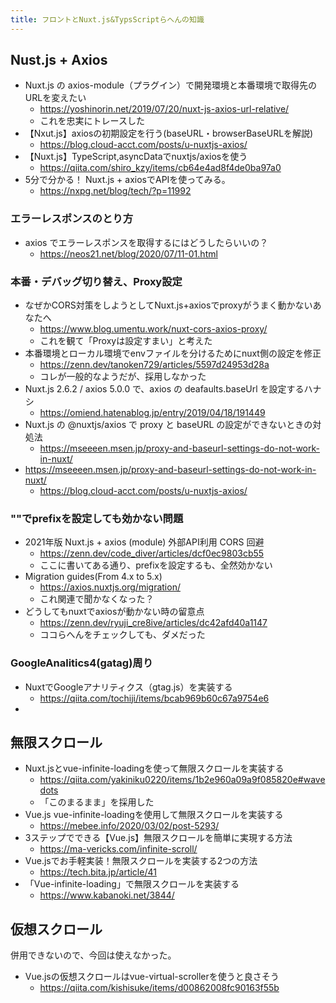 ```yaml
---
title: フロントとNuxt.js&TypsScriptらへんの知識
---
```


## Nust.js + Axios

- Nuxt.js の axios-module（プラグイン）で開発環境と本番環境で取得先のURLを変えたい
  - https://yoshinorin.net/2019/07/20/nuxt-js-axios-url-relative/
  - これを忠実にトレースした
- 【Nxut.js】axiosの初期設定を行う(baseURL・browserBaseURLを解説)
  - https://blog.cloud-acct.com/posts/u-nuxtjs-axios/
- 【Nuxt.js】TypeScript,asyncDataでnuxtjs/axiosを使う
  - https://qiita.com/shiro_kzy/items/cb64e4ad8f4de0ba97a0
- 5分で分かる！ Nuxt.js + axiosでAPIを使ってみる。
  - https://nxpg.net/blog/tech/?p=11992

### エラーレスポンスのとり方

- axios でエラーレスポンスを取得するにはどうしたらいいの？
  - https://neos21.net/blog/2020/07/11-01.html

### 本番・デバッグ切り替え、Proxy設定

- なぜかCORS対策をしようとしてNuxt.js+axiosでproxyがうまく動かないあなたへ
  - https://www.blog.umentu.work/nuxt-cors-axios-proxy/
  - これを観て「Proxyは設定すまい」と考えた
- 本番環境とローカル環境でenvファイルを分けるためにnuxt側の設定を修正
  - https://zenn.dev/tanoken729/articles/5597d24953d28a
  - コレが一般的なようだが、採用しなかった
- Nuxt.js 2.6.2 / axios 5.0.0 で、axios の deafaults.baseUrl を設定するハナシ
  - https://omiend.hatenablog.jp/entry/2019/04/18/191449
- Nuxt.js の @nuxtjs/axios で proxy と baseURL の設定ができないときの対処法
  - https://mseeeen.msen.jp/proxy-and-baseurl-settings-do-not-work-in-nuxt/
- https://mseeeen.msen.jp/proxy-and-baseurl-settings-do-not-work-in-nuxt/
  - https://blog.cloud-acct.com/posts/u-nuxtjs-axios/

### ""でprefixを設定しても効かない問題

- 2021年版 Nuxt.js + axios (module) 外部API利用 CORS 回避
  - https://zenn.dev/code_diver/articles/dcf0ec9803cb55
  - ここに書いてある通り、prefixを設定するも、全然効かない
- Migration guides(From 4.x to 5.x)
  - https://axios.nuxtjs.org/migration/
  - これ関連で聞かなくなった？
- どうしてもnuxtでaxiosが動かない時の留意点
  - https://zenn.dev/ryuji_cre8ive/articles/dc42afd40a1147
  - ココらへんをチェックしても、ダメだった

### GoogleAnalitics4(gatag)周り

- NuxtでGoogleアナリティクス（gtag.js）を実装する
  - https://qiita.com/tochiji/items/bcab969b60c67a9754e6
- 

## 無限スクロール

- Nuxt.jsとvue-infinite-loadingを使って無限スクロールを実装する
  - https://qiita.com/yakiniku0220/items/1b2e960a09a9f085820e#wavedots
  - 「このまるまま」を採用した
- Vue.js vue-infinite-loadingを使用して無限スクロールを実装する
  - https://mebee.info/2020/03/02/post-5293/
- 3ステップでできる【Vue.js】無限スクロールを簡単に実現する方法
  - https://ma-vericks.com/infinite-scroll/
- Vue.jsでお手軽実装！無限スクロールを実装する2つの方法
  - https://tech.bita.jp/article/41
- 「Vue-infinite-loading」で無限スクロールを実装する
  - https://www.kabanoki.net/3844/

## 仮想スクロール

併用できないので、今回は使えなかった。

- Vue.jsの仮想スクロールはvue-virtual-scrollerを使うと良さそう
  - https://qiita.com/kishisuke/items/d00862008fc90163f55b
